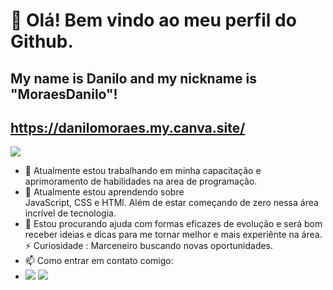 # 👋 Olá! Bem vindo ao meu perfil do Github.
## My name is Danilo and my nickname is "MoraesDanilo"!
## https://danilomoraes.my.canva.site/
<picture>
  <source
    srcset="https://github-readme-stats.vercel.app/api?username=MoraesDanilo&show_icons=true&theme=dark"
    media="(prefers-color-scheme: dark)"
  />
  <source
    srcset="https://github-readme-stats.vercel.app/api?username=MoraesDanilo&show_icons=true"
    media="(prefers-color-scheme: light), (prefers-color-scheme: no-preference)"
  />
  <img src="https://github-readme-stats.vercel.app/api?username=anuraghazra&show_icons=true" />
</picture>


- 🔭 Atualmente estou trabalhando em minha capacitação e aprimoramento de habilidades na area de programação.
- 🌱 Atualmente estou aprendendo sobre  
   JavaScript, CSS e HTMl. Além de estar começando de zero nessa área incrível de tecnologia.
- 🤔 Estou procurando ajuda com formas eficazes de evolução e será bom receber ideias e dicas para me tornar melhor e mais experiênte na área.
⚡ Curiosidade : Marceneiro buscando novas oportunidades. 
- 📫 Como entrar em contato comigo:
- <a href="https://www.instagram.com/_danilomoraes_/" target="_blank"><img loading="lazy" src="https://img.shields.io/badge/-Instagram-%23E4405F?style=for-the-badge&logo=instagram&logoColor=white" target="_blank"></a> 
<a href="https://www.linkedin.com/in/danilo-moraes-55a1b9198/" target="_blank"><img loading="lazy" src="https://img.shields.io/badge/-LinkedIn-%230077B5?style=for-the-badge&logo=linkedin&logoColor=white" target="_blank"></a>   
<!--

